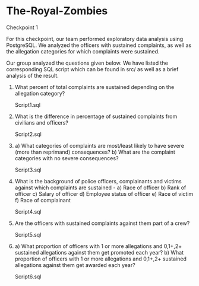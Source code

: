 # The-Royal-Zombies

Checkpoint 1

For this checkpoint, our team performed exploratory data analysis using PostgreSQL. We analyzed the officers with sustained complaints, as well as the allegation categories for which complaints were sustained.

Our group analyzed the questions given below. We have listed the corresponding SQL script which can be found in src/ as well as a brief analysis of the result.

 
1. What percent of total complaints are sustained depending on the allegation category? 
   
   Script1.sql

2. What is the difference in percentage of sustained complaints from civilians and officers?

   Script2.sql

3. a) What categories of complaints are most/least likely to have severe (more than reprimand) consequences? 
   b) What are the complaint categories with no severe consequences? 

   Script3.sql

4. What is the background of police officers, complainants and victims against which complaints are sustained - 
a) Race of officer
b) Rank of officer
c) Salary of officer
d) Employee status of officer
e) Race of victim
f) Race of complainant

   Script4.sql

5. Are the officers with sustained complaints against them part of a crew? 

   Script5.sql
   
6. a) What proportion of officers with 1 or more allegations and 0,1+,2+ sustained allegations against them get promoted each year? 
   b) What proportion of officers with 1 or more allegations and 0,1+,2+ sustained allegations against them get awarded each year? 

   Script6.sql

